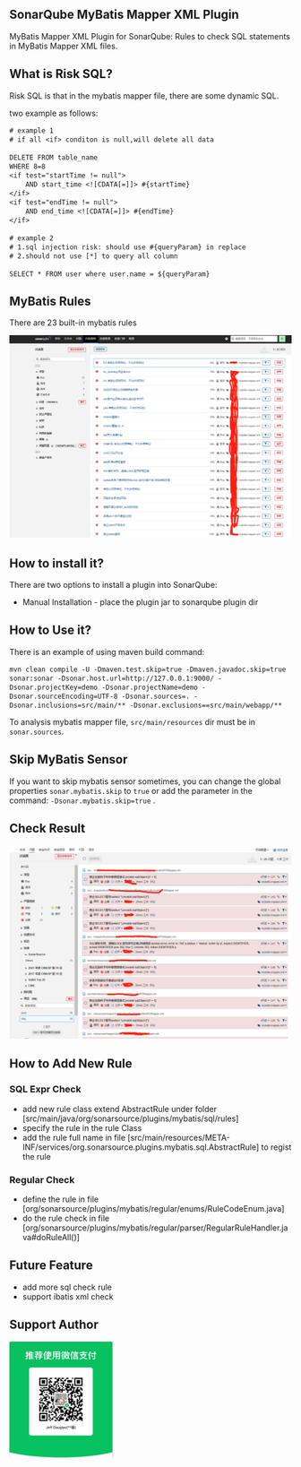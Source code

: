 
## SonarQube MyBatis Mapper XML Plugin
MyBatis Mapper XML Plugin for SonarQube: Rules to check SQL statements in MyBatis Mapper XML files.

## What is Risk SQL?
Risk SQL is that in the mybatis mapper file, there are some dynamic SQL.

two example as follows:

```
# example 1
# if all <if> conditon is null,will delete all data

DELETE FROM table_name
WHERE 8=8
<if test="startTime != null">
    AND start_time <![CDATA[=]]> #{startTime}
</if>
<if test="endTime != null">
    AND end_time <![CDATA[=]]> #{endTime}
</if>

# example 2
# 1.sql injection risk: should use #{queryParam} in replace
# 2.should not use [*] to query all column

SELECT * FROM user where user.name = ${queryParam}

```

## MyBatis Rules
There are 23 built-in mybatis rules

![mybatis-rules](images/mybatis_rule.png)


## How to install it?
There are two options to install a plugin into SonarQube:
- Manual Installation - place the plugin jar to sonarqube plugin dir

## How to Use it?
There is an example of using maven build command:
```
mvn clean compile -U -Dmaven.test.skip=true -Dmaven.javadoc.skip=true sonar:sonar -Dsonar.host.url=http://127.0.0.1:9000/ -Dsonar.projectKey=demo -Dsonar.projectName=demo -Dsonar.sourceEncoding=UTF-8 -Dsonar.sources=. -Dsonar.inclusions=src/main/** -Dsonar.exclusions==src/main/webapp/**
```
To analysis mybatis mapper file, `src/main/resources` dir must be in `sonar.sources`.

## Skip MyBatis Sensor
If you want to skip mybatis sensor sometimes, you can change the global properties `sonar.mybatis.skip` to `true` or add the parameter in the command:
`-Dsonar.mybatis.skip=true` .

## Check Result

![check_result](images/check_result.png)

## How to Add New Rule

### SQL Expr Check

- add new rule class extend AbstractRule under folder [src/main/java/org/sonarsource/plugins/mybatis/sql/rules]
- specify the rule in the rule Class
- add the rule full name in file [src/main/resources/META-INF/services/org.sonarsource.plugins.mybatis.sql.AbstractRule] to regist the rule

### Regular Check

- define the rule in file [org/sonarsource/plugins/mybatis/regular/enums/RuleCodeEnum.java]
- do the rule check in file [org/sonarsource/plugins/mybatis/regular/parser/RegularRuleHandler.java#doRuleAll()]

## Future Feature
- add more sql check rule
- support ibatis xml check

## Support Author

![support_me](images/img.png)